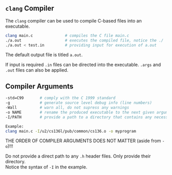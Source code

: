 ## `clang` Compiler
The `clang` compiler can be used to compile C-based files into an executable.
```bash
clang main.c              # compiles the C file main.c
./a.out                   # executes the compiled file, notice the ./
./a.out < test.in         # providing input for execution of a.out

```
The default output file is titled `a.out`. <br>

If input is required `.in` files can be directed into the executable. `.args` and `.out` files can also be applied.

## Compiler Arguments
```bash
-std=C99       # comply with the C 1999 standard
-g             # generate source level debug info (line numbers)
-Wall          # warn all, do not supress any warnings
-o NAME        # rename the produced executable to the next given argument
-I/PATH        # provide a path to a directory that contains any necessary .h header files

Example:
clang main.c -I/u2/cs136l/pub/common/cs136.o -o myprogram

```
THE ORDER OF COMPILER ARGUMENTS DOES NOT MATTER (aside from `-o`)!!! <br>

Do not provide a direct path to any `.h` header files. Only provide their directory. <br>
Notice the syntax of `-I` in the example.
